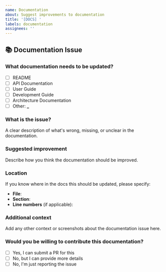 ```yaml
---
name: Documentation
about: Suggest improvements to documentation
title: '[DOCS] '
labels: documentation
assignees: ''
---
```


## 📚 Documentation Issue

### What documentation needs to be updated?

- [ ] README
- [ ] API Documentation
- [ ] User Guide
- [ ] Development Guide
- [ ] Architecture Documentation
- [ ] Other: **\_**

### What is the issue?

A clear description of what's wrong, missing, or unclear in the documentation.

### Suggested improvement

Describe how you think the documentation should be improved.

### Location

If you know where in the docs this should be updated, please specify:

- **File**:
- **Section**:
- **Line numbers** (if applicable):

### Additional context

Add any other context or screenshots about the documentation issue here.

### Would you be willing to contribute this documentation?

- [ ] Yes, I can submit a PR for this
- [ ] No, but I can provide more details
- [ ] No, I'm just reporting the issue
